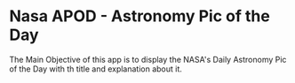 # Nasa APOD - Astronomy Pic of the Day
The Main Objective of this app is to display the NASA's Daily Astronomy Pic of the Day with th title and explanation about it.
